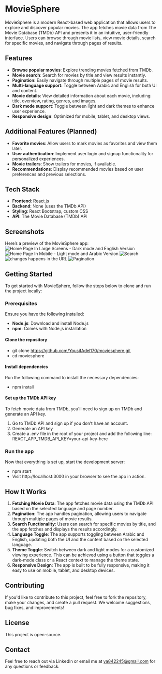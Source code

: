 # MovieSphere

MovieSphere is a modern React-based web application that allows users to explore and discover popular movies. The app fetches movie data from The Movie Database (TMDb) API and presents it in an intuitive, user-friendly interface. Users can browse through movie lists, view movie details, search for specific movies, and navigate through pages of results.

## Features

- **Browse popular movies**: Explore trending movies fetched from TMDb.
- **Movie search**: Search for movies by title and view results instantly.
- **Pagination**: Easily navigate through multiple pages of movie results.
- **Multi-language support**: Toggle between Arabic and English for both UI and content.
- **Movie details**: View detailed information about each movie, including title, overview, rating, genres, and images.
- **Dark mode support**: Toggle between light and dark themes to enhance user experience.
- **Responsive design**: Optimized for mobile, tablet, and desktop views.

## Additional Features (Planned)

- **Favorite movies**: Allow users to mark movies as favorites and view them later.
- **User authentication**: Implement user login and signup functionality for personalized experiences.
- **Movie trailers**: Show trailers for movies, if available.
- **Recommendations**: Display recommended movies based on user preferences and previous selections.

## Tech Stack

- **Frontend**: React.js
- **Backend**: None (uses the TMDb API)
- **Styling**: React Bootstrap, custom CSS
- **API**: The Movie Database (TMDb) API

## Screenshots

Here’s a preview of the MovieSphere app:
![Home Page In Large Screens -  Dark mode and English Version](./screenshots/english%20dark%20mode%20version.PNG)
![Home Page In Mobile - Light mode and Arabic Version](./screenshots/arabic%20light%20mobile%20version.PNG)
![Search ](./screenshots/search.PNG)
![changes happens in the URL](./screenshots/data%203.PNG)
![Pagination](./screenshots/data%204.PNG)

## Getting Started

To get started with MovieSphere, follow the steps below to clone and run the project locally:

### Prerequisites

Ensure you have the following installed:

- **Node.js**: Download and install Node.js
- **npm**: Comes with Node.js installation

#### Clone the repository

- git clone https://github.com/YousifAdel170/moviesphere.git
- cd moviesphere

#### Install dependencies

Run the following command to install the necessary dependencies:

- npm install

#### Set up the TMDb API key

To fetch movie data from TMDb, you'll need to sign up on TMDb and generate an API key.

1. Go to TMDb API and sign up if you don't have an account.
2. Generate an API key
3. Create a .env file in the root of your project and add the following line:
   REACT_APP_TMDB_API_KEY=your-api-key-here

### Run the app

Now that everything is set up, start the development server:

- npm start
- Visit http://localhost:3000 in your browser to see the app in action.

## How It Works

1. **Fetching Movie Data**: The app fetches movie data using the TMDb API based on the selected language and page number.
2. **Pagination**: The app handles pagination, allowing users to navigate through multiple pages of movie results.
3. **Search Functionality**: Users can search for specific movies by title, and the app fetches and displays the results accordingly.
4. **Language Toggle**: The app supports toggling between Arabic and English, updating both the UI and the content based on the selected language.
5. **Theme Toggle**: Switch between dark and light modes for a customized viewing experience. This can be achieved using a button that toggles a dark-mode class or a React context to manage the theme state.
6. **Responsive Design**: The app is built to be fully responsive, making it easy to use on mobile, tablet, and desktop devices.

## Contributing

If you'd like to contribute to this project, feel free to fork the repository, make your changes, and create a pull request. We welcome suggestions, bug fixes, and improvements!

## License

This project is open-source.

## Contact

Feel free to reach out via LinkedIn or email me at ya842245@gmail.com for any questions or feedback.
